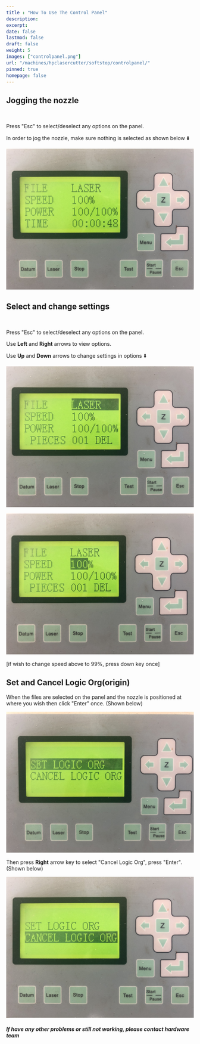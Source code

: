 ```yaml
---
title : "How To Use The Control Panel"
description: 
excerpt: 
date: false
lastmod: false
draft: false
weight: 5
images: ["controlpanel.png"]
url: "/machines/hpclasercutter/softstop/controlpanel/"
pinned: true
homepage: false
---
```

## Jogging the nozzle

<br>

Press "Esc" to select/deselect any options on the panel.

In order to jog the nozzle, make sure nothing is selected as shown below ⬇️

![jog](jognozzle.jpg)

## Select and change settings

<br>

Press "Esc" to select/deselect any options on the panel.

Use **Left** and **Right** arrows to view options.

Use **Up** and **Down** arrows to change settings in options ⬇️

![esc](escapetochoose.jpg)

![select](selectoption.jpg)

[if wish to change speed above to 99%, press down key once]

## Set and Cancel Logic Org(origin)

When the files are selected on the panel and the nozzle is positioned at where you wish then click "Enter" once. (Shown below)

![setlogicorg](setlogicorg.jpg)

Then press **Right** arrow key to select "Cancel Logic Org", press "Enter".(Shown below)

![cancellogicorg](cancellogicorg.jpg)

##### If have any other problems or still not working, please contact hardware team

